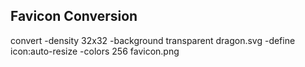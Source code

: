 

## Favicon Conversion

  convert -density 32x32 -background transparent dragon.svg -define icon:auto-resize -colors 256 favicon.png
